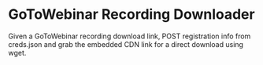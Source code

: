 # GoToWebinar Recording Downloader
Given a GoToWebinar recording download link, POST registration info from creds.json and grab
the embedded CDN link for a direct download using wget.
